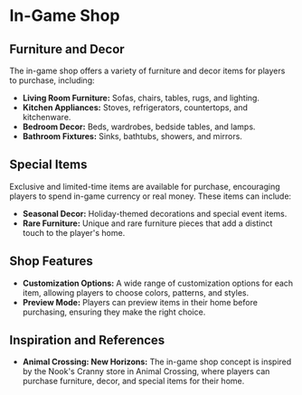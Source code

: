 # In-Game Shop

## Furniture and Decor
The in-game shop offers a variety of furniture and decor items for players to purchase, including:
- **Living Room Furniture:** Sofas, chairs, tables, rugs, and lighting.
- **Kitchen Appliances:** Stoves, refrigerators, countertops, and kitchenware.
- **Bedroom Decor:** Beds, wardrobes, bedside tables, and lamps.
- **Bathroom Fixtures:** Sinks, bathtubs, showers, and mirrors.

## Special Items
Exclusive and limited-time items are available for purchase, encouraging players to spend in-game currency or real money. These items can include:
- **Seasonal Decor:** Holiday-themed decorations and special event items.
- **Rare Furniture:** Unique and rare furniture pieces that add a distinct touch to the player's home.

## Shop Features
- **Customization Options:** A wide range of customization options for each item, allowing players to choose colors, patterns, and styles.
- **Preview Mode:** Players can preview items in their home before purchasing, ensuring they make the right choice.

## Inspiration and References
- **Animal Crossing: New Horizons:** The in-game shop concept is inspired by the Nook's Cranny store in Animal Crossing, where players can purchase furniture, decor, and special items for their home.
